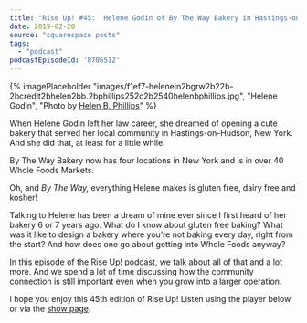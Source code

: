 ```yaml
---
title: "Rise Up! #45:  Helene Godin of By The Way Bakery in Hastings-on-Hudson New York"
date: 2019-02-20
source: "squarespace posts"
tags: 
  - "podcast"
podcastEpisodeId: '8706512'
---
```


{% imagePlaceholder "images/f1ef7-helenein2bgrw2b22b-2bcredit2bhelen2bb.2bphillips252c2b2540helenbphillips.jpg", "Helene Godin", "Photo by [Helen B. Phillips](https://www.instagram.com/helenbphillips/)" %}
 

When Helene Godin left her law career, she dreamed of opening a cute bakery that served her local community in Hastings-on-Hudson, New York.  And she did that, at least for a little while.

By The Way Bakery now has four locations in New York and is in over 40 Whole Foods Markets. 

Oh, and _By The Way,_ everything Helene makes is gluten free, dairy free and kosher!

Talking to Helene has been a dream of mine ever since I first heard of her bakery 6 or 7 years ago. What do I know about gluten free baking? What was it like to design a bakery where you’re not baking every day, right from the start? And how does one go about getting into Whole Foods anyway?

In this episode of the Rise Up! podcast, we talk about all of that and a lot more. And we spend a lot of time discussing how the community connection is still important even when you grow into a larger operation.

I hope you enjoy this 45th edition of Rise Up! Listen using the player below or via the [show page](http://riseuppod.com/rise-up-45-helene-godin).


